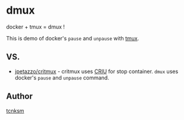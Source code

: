 dmux
====

docker + tmux = dmux !

This is demo of docker's `pause` and `unpause` with [tmux](http://tmux.sourceforge.net/). 

## VS.

- [jpetazzo/critmux](https://github.com/jpetazzo/critmux) - critmux uses [CRIU]() for stop container. `dmux` uses docker's `pause` and `unpause` command. 

## Author

[tcnksm](https://github.com/tcnksm)
